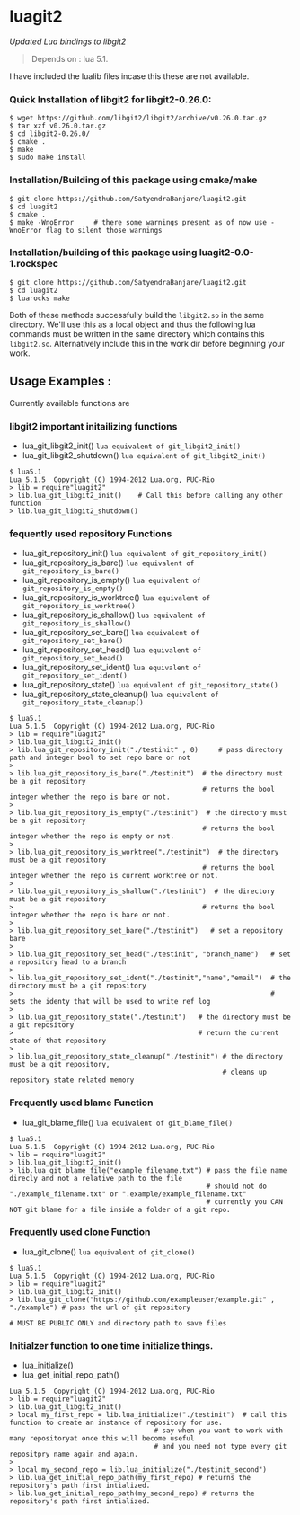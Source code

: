 # luagit2
_Updated Lua bindings to libgit2_

> Depends on :  lua 5.1.

I have included the lualib files incase this these are not available.

### Quick Installation of libgit2 for libgit2-0.26.0: 
```
$ wget https://github.com/libgit2/libgit2/archive/v0.26.0.tar.gz
$ tar xzf v0.26.0.tar.gz
$ cd libgit2-0.26.0/
$ cmake .
$ make
$ sudo make install
```

### Installation/Building of this package using cmake/make
```
$ git clone https://github.com/SatyendraBanjare/luagit2.git
$ cd luagit2 
$ cmake .
$ make -WnoError     # there some warnings present as of now use -WnoError flag to silent those warnings                             
```

### Installation/building of this package using luagit2-0.0-1.rockspec
```
$ git clone https://github.com/SatyendraBanjare/luagit2.git
$ cd luagit2 
$ luarocks make
```

Both of these methods successfully build the `libgit2.so` in the same directory. We'll use this as
a local object and thus the following lua commands must be written in the same directory which contains this
`libgit2.so`. Alternatively include this in the work dir before beginning your work. 

## Usage Examples :
Currently available functions are
 
### libgit2 important initailizing functions
- lua_git_libgit2_init()     `lua equivalent of git_libgit2_init()`
- lua_git_libgit2_shutdown() `lua equivalent of git_libgit2_init()`

```
$ lua5.1
Lua 5.1.5  Copyright (C) 1994-2012 Lua.org, PUC-Rio
> lib = require"luagit2"
> lib.lua_git_libgit2_init()    # Call this before calling any other function
> lib.lua_git_libgit2_shutdown()
```

### fequently used repository Functions
- lua_git_repository_init()   `lua equivalent of git_repository_init() `
- lua_git_repository_is_bare() `lua equivalent of git_repository_is_bare() `
- lua_git_repository_is_empty() `lua equivalent of git_repository_is_empty() ` 
- lua_git_repository_is_worktree() `lua equivalent of git_repository_is_worktree() `
- lua_git_repository_is_shallow() `lua equivalent of git_repository_is_shallow() `
- lua_git_repository_set_bare()    `lua equivalent of git_repository_set_bare()`
- lua_git_repository_set_head()    `lua equivalent of git_repository_set_head() `
- lua_git_repository_set_ident() `lua equivalent of git_repository_set_ident() `
- lua_git_repository_state()     `lua equivalent of git_repository_state()`
- lua_git_repository_state_cleanup() `lua equivalent of git_repository_state_cleanup() `

```
$ lua5.1
Lua 5.1.5  Copyright (C) 1994-2012 Lua.org, PUC-Rio
> lib = require"luagit2"
> lib.lua_git_libgit2_init()    
> lib.lua_git_repository_init("./testinit" , 0)     # pass directory path and integer bool to set repo bare or not
> 
> lib.lua_git_repository_is_bare("./testinit")  # the directory must be a git repository  
                                                # returns the bool integer whether the repo is bare or not.
>                                                
> lib.lua_git_repository_is_empty("./testinit")  # the directory must be a git repository  
                                                # returns the bool integer whether the repo is empty or not.
>
> lib.lua_git_repository_is_worktree("./testinit")  # the directory must be a git repository  
                                                # returns the bool integer whether the repo is current worktree or not.                                               
>
> lib.lua_git_repository_is_shallow("./testinit")  # the directory must be a git repository  
>                                               # returns the bool integer whether the repo is bare or not.                                               
>
> lib.lua_git_repository_set_bare("./testinit")   # set a repository bare 
>
> lib.lua_git_repository_set_head("./testinit", "branch_name")   # set a repository head to a branch  
>
> lib.lua_git_repository_set_ident("./testinit","name","email")  # the directory must be a git repository  
>                                                                # sets the identy that will be used to write ref log                            
>
> lib.lua_git_repository_state("./testinit")   # the directory must be a git repository 
>                                              # return the current state of that repository
>
> lib.lua_git_repository_state_cleanup("./testinit") # the directory must be a git repository, 
                                                     # cleans up repository state related memory  

``` 
     
### Frequently used blame Function
- lua_git_blame_file()	`lua equivalent of git_blame_file()`

```
$ lua5.1
Lua 5.1.5  Copyright (C) 1994-2012 Lua.org, PUC-Rio
> lib = require"luagit2"
> lib.lua_git_libgit2_init()  
> lib.lua_git_blame_file("example_filename.txt") # pass the file name direcly and not a relative path to the file
                                                 # should not do "./example_filename.txt" or ".example/example_filename.txt"
                                                 # currently you CAN NOT git blame for a file inside a folder of a git repo.
```

### Frequently used clone Function
- lua_git_clone() `lua equivalent of git_clone()`

```
$ lua5.1
Lua 5.1.5  Copyright (C) 1994-2012 Lua.org, PUC-Rio
> lib = require"luagit2"
> lib.lua_git_libgit2_init()  
> lib.lua_git_clone("https://github.com/exampleuser/example.git" , "./example") # pass the url of git repository 
                                                                                # MUST BE PUBLIC ONLY and directory path to save files 
```

### Initialzer function to one time initialize things.	
- lua_initialize()
- lua_get_initial_repo_path()

```
Lua 5.1.5  Copyright (C) 1994-2012 Lua.org, PUC-Rio
> lib = require"luagit2"
> lib.lua_git_libgit2_init()  
> local my_first_repo = lib.lua_initialize("./testinit")  # call this function to create an instance of repository for use. 
                                    # say when you want to work with many repositoryat once this will become useful
                                    # and you need not type every git repositpry name again and again.
>
> local my_second_repo = lib.lua_initialize("./testinit_second")
> lib.lua_get_initial_repo_path(my_first_repo) # returns the repository's path first intialized.
> lib.lua_get_initial_repo_path(my_second_repo) # returns the repository's path first intialized.
```



